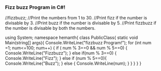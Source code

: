 ### Fizz buzz Program in C#!
//fizzbuzz;
//Print the numbers from 1 to 30.
//Print fizz if the number is divisable by 3.
//Print buzz if the number is divisable by 5.
//Print fizzbuzz if the number is divisable by both the numbers.

using System;
namespace hemanth{
    class PublicClass{
        static void Main(string[] args){
            Console.WriteLine("fizzbuzz Program!");
            for (int num =1; num<=100; num++) {
                if ( num  % 3==0 && num % 5==0) {
                    Console.WriteLine("Fizzbuzz");
                }
                else if(num % 3==0) {
                    Console.WriteLine("Fizz");
                }
                else if (num % 5==0){
                    Console.WriteLine("Buzz");
                }
                else {
                    Console.WriteLine(num);
                }
                }
            }
    }
}



